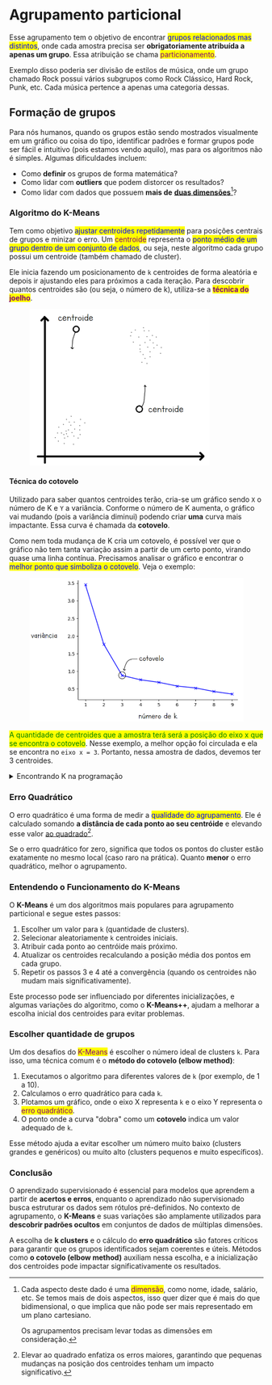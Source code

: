 # Agrupamento particional

Esse agrupamento tem o objetivo de encontrar <mark style="color:blue;">grupos relacionados mas distintos</mark>, onde cada amostra precisa ser **obrigatoriamente atribuída a apenas um grupo**. Essa atribuição se chama <mark style="color:purple;">particionamento</mark>.

Exemplo disso poderia ser divisão de estilos de música, onde um grupo chamado Rock possui vários subgrupos como Rock Clássico, Hard Rock, Punk, etc. Cada música pertence a apenas uma categoria dessas.

## Formação de grupos

Para nós humanos, quando os grupos estão sendo mostrados visualmente em um gráfico ou coisa do tipo, identificar padrões e formar grupos pode ser fácil e intuitivo (pois estamos vendo aquilo), mas para os algoritmos não é simples. Algumas dificuldades incluem:

* Como **definir** os grupos de forma matemática?
* Como lidar com **outliers** que podem distorcer os resultados?
* Como lidar com dados que possuem **mais de** [**duas dimensões**](#user-content-fn-1)[^1]?

### **Algoritmo do K-Means**

Tem como objetivo <mark style="color:blue;">ajustar centroides repetidamente</mark> para posições centrais de grupos e minizar o erro. Um <mark style="color:purple;">centroide</mark> representa o <mark style="color:blue;">ponto médio de um grupo dentro de um conjunto de dados</mark>, ou seja, neste algoritmo cada grupo possui um centroide (também chamado de cluster).

Ele inicia fazendo um posicionamento de `k` centroides de forma aleatória e depois ir ajustando eles para próximos a cada iteração. Para descobrir quantos centroides são (ou seja, o número de k), utiliza-se a <mark style="color:purple;">**técnica do joelho**</mark>.

<figure><img src="../../../../.gitbook/assets/Algoritmo do K-Means.png" alt="" width="357"><figcaption></figcaption></figure>

#### Técnica do cotovelo

Utilizado para saber quantos centroides terão, cria-se um gráfico sendo `X` o número de K e `Y` a variância. Conforme o número de K aumenta, o gráfico vai mudando (pois a variância diminui) podendo criar **uma** curva mais impactante. Essa curva é chamada da **cotovelo**.

Como nem toda mudança de K cria um cotovelo, é possível ver que o gráfico não tem tanta variação assim a partir de um certo ponto, virando quase uma linha contínua. Precisamos analisar o gráfico e encontrar o <mark style="color:blue;">melhor ponto que simboliza o cotovelo</mark>. Veja o exemplo:

<figure><img src="../../../../.gitbook/assets/image.png" alt="" width="563"><figcaption></figcaption></figure>

<mark style="color:green;">A quantidade de centroides que a amostra terá será a posição do eixo x que se encontra o cotovelo</mark>. Nesse exemplo, a melhor opção foi circulada e ela se encontra no `eixo x = 3`. Portanto, nessa amostra de dados, devemos ter 3 centroides.

<details>

<summary>Encontrando K na programação</summary>

* Se quiser um método **simples e direto**, use **o método da segunda derivada** (`np.diff`).
* Para **mais precisão automática**, use [**KneeLocator**](https://pypi.org/project/kneed/).
* Se quiser **confirmar a qualidade dos clusters**, use **o índice de Silhueta**.

</details>



### **Erro Quadrático**

O erro quadrático é uma forma de medir a <mark style="color:blue;">qualidade do agrupamento</mark>. Ele é calculado somando **a distância de cada ponto ao seu centróide** e elevando esse valor [ao quadrado](#user-content-fn-2)[^2].

Se o erro quadrático for zero, significa que todos os pontos do cluster estão exatamente no mesmo local (caso raro na prática). Quanto **menor** o erro quadrático, melhor o agrupamento.

### **Entendendo o Funcionamento do K-Means**

O **K-Means** é um dos algoritmos mais populares para agrupamento particional e segue estes passos:

1. Escolher um valor para `k` (quantidade de clusters).
2. Selecionar aleatoriamente `k` centroides iniciais.
3. Atribuir cada ponto ao centróide mais próximo.
4. Atualizar os centroides recalculando a posição média dos pontos em cada grupo.
5. Repetir os passos 3 e 4 até a convergência (quando os centroides não mudam mais significativamente).

Este processo pode ser influenciado por diferentes inicializações, e algumas variações do algoritmo, como o **K-Means++**, ajudam a melhorar a escolha inicial dos centroides para evitar problemas.

### Escolher quantidade de grupos

Um dos desafios do <mark style="color:purple;">K-Means</mark> é escolher o número ideal de clusters `k`. Para isso, uma técnica comum é o **método do cotovelo (elbow method)**:

1. Executamos o algoritmo para diferentes valores de `k` (por exemplo, de 1 a 10).
2. Calculamos o erro quadrático para cada `k`.
3. Plotamos um gráfico, onde o eixo X representa `k` e o eixo Y representa o <mark style="color:purple;">erro quadrático</mark>.
4. O ponto onde a curva "dobra" como um **cotovelo** indica um valor adequado de `k`.

Esse método ajuda a evitar escolher um número muito baixo (clusters grandes e genéricos) ou muito alto (clusters pequenos e muito específicos).

### **Conclusão**

O aprendizado supervisionado é essencial para modelos que aprendem a partir de **acertos e erros**, enquanto o aprendizado não supervisionado busca estruturar os dados sem rótulos pré-definidos. No contexto de agrupamento, o **K-Means** e suas variações são amplamente utilizados para **descobrir padrões ocultos** em conjuntos de dados de múltiplas dimensões.

A escolha de **k clusters** e o cálculo do **erro quadrático** são fatores críticos para garantir que os grupos identificados sejam coerentes e úteis. Métodos como **o cotovelo (elbow method)** auxiliam nessa escolha, e a inicialização dos centroides pode impactar significativamente os resultados.

[^1]: Cada aspecto deste dado é uma <mark style="color:purple;">dimensão</mark>, como nome, idade, salário, etc. Se temos mais de dois aspectos, isso quer dizer que é mais do que bidimensional, o que implica que não pode ser mais representado em um plano cartesiano.



    Os agrupamentos precisam levar todas as dimensões em consideração.

[^2]: Elevar ao quadrado enfatiza os erros maiores, garantindo que pequenas mudanças na posição dos centroides tenham um impacto significativo.
